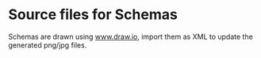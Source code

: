 Source files for Schemas
========================

Schemas are drawn using www.draw.io, import them as XML to update the generated png/jpg files.